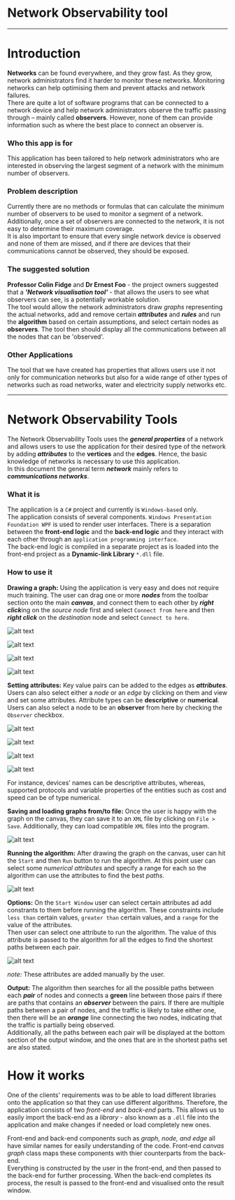 ﻿Network Observability tool
==========================
---


# Introduction
__Networks__ can be found everywhere, and they grow fast. As they grow, network administrators find it harder
 to monitor these networks. Monitoring networks can help optimising them and prevent attacks and network failures.   
There are quite a lot of software programs that can be connected to a network device and help network 
administrators observe the traffic passing through – mainly called **observers**. However, none of 
them can provide information such as where the best place to connect an observer is.
### Who this app is for
This application has been tailored to help network administrators who are interested in 
observing the largest segment of a network with the minimum number of observers.   

### Problem description
Currently there are no methods or formulas that can calculate the minimum number 
of observers to be used to monitor a segment of a network. Additionally, once a set of observers 
are connected to the network, it is not easy to determine their maximum coverage.   
It is also important to ensure that every single network device is observed and 
none of them are missed, and if there are devices that their communications cannot be observed, 
they should be exposed.


### The suggested solution
__Professor Colin Fidge__ and __Dr Ernest Foo__ - the project owners suggested that 
a _**'Network visualisation tool'**_ - that 
allows the users to see what observers can see, is a potentially workable solution.    
The tool would allow the network administrators draw _graphs_ representing the actual 
networks, add and remove certain ___attributes___ and ___rules___ and run the __algorithm__ based on certain 
assumptions, and select certain nodes as __observers__. The tool then should display all the 
communications between all the nodes that can be 'observed'.   


### Other Applications
The tool that we have created has properties that allows users use it not only for communication 
networks but also for a wide range of other types of networks such as road networks, water and 
electricity supply networks etc.  

---

# Network Observability Tools
The Network Observability Tools uses the _**general properties**_ of a network and allows users to use 
the application for their desired type of the network by adding _**attributes**_ to the **vertices** and 
the **edges**. Hence, the basic knowledge of networks is necessary to use this application.    
In this document the general term _**network**_ mainly refers to _**communications networks**_.
### What it is
The application is a `C#` project and currently is `Windows-based` only.    
The application consists of several components. `Windows Presentation Foundation WPF` is used to 
render user interfaces. There is a separation between the **front-end logic** and the **back-end logic** 
and they interact with each other through an `application programming interface`.  
The back-end logic is compiled in a separate project as is loaded into the front-end 
project as a **Dynamic-link Library** `*.dll` file.

### How to use it
__Drawing a graph:__ Using the application is very easy and does not require much training. The user can drag one or 
more ___nodes___ from the toolbar section onto the main ___canvas___, and connect them to each other by 
***right click***ing on the _source node_ first and select `Connect from here` and then ___right click___ on 
the _destination_ node and select `Connect to here`.  
   
![alt text](https://github.com/fanrice123/NOCoreForFramework/blob/master/NOCoreForFramework/img/node.PNG?raw=true "Select node")
  
![alt text](https://github.com/fanrice123/NOCoreForFramework/blob/master/NOCoreForFramework/img/connect_from.png?raw=true "Connect from")
 
![alt text](https://github.com/fanrice123/NOCoreForFramework/blob/master/NOCoreForFramework/img/connect_to.png?raw=true "Connect to")
   
![alt text](https://github.com/fanrice123/NOCoreForFramework/blob/master/NOCoreForFramework/img/connected_nodes.PNG?raw=true "Connected node")

__Setting attributes:__ Key value pairs can be added to the edges as ___attributes___. Users can also select either a _node_ or an _edge_ by clicking on them and view and set 
some attributes. Attribute types can be __descriptive__ or __numerical__. Users 
can also select a node to be an __observer__ from here by checking the `Observer` checkbox. 
  
![alt text](https://github.com/fanrice123/NOCoreForFramework/blob/master/NOCoreForFramework/img/selected_edge.PNG?raw=true "Selected edge")   
  
![alt text](https://github.com/fanrice123/NOCoreForFramework/blob/master/NOCoreForFramework/img/add_attr.PNG?raw=true "Add attribute")   
  
![alt text](https://github.com/fanrice123/NOCoreForFramework/blob/master/NOCoreForFramework/img/side_panel.PNG?raw=true "Side Panel")   
   
![alt text](https://github.com/fanrice123/NOCoreForFramework/blob/master/NOCoreForFramework/img/is_observer.PNG?raw=true "Is observer")   
   
For instance, devices’ names can be descriptive attributes, whereas, supported 
protocols and variable properties of the entities such as cost and speed can be of type numerical.   
   
__Saving and loading graphs from/to file:__ Once the user is happy with the graph on the canvas, they can save it to an `XML` file by clicking 
on `File > Save`. Additionally, they can load compatible `XML` files into the program.   
   
![alt text]( https://github.com/fanrice123/NOCoreForFramework/blob/master/NOCoreForFramework/img/save.png?raw=true "Save")   
  
__Running the algorithm:__ After drawing the graph on the canvas, user can hit the `Start` and then `Run` button 
to run the algorithm. At this point user can select some _numerical attributes_ and specify a 
range for each so the algorithm can use the attributes to find the best _paths_.   
   
![alt text](https://github.com/fanrice123/NOCoreForFramework/blob/master/NOCoreForFramework/img/start.PNG?raw=true "Start")   
   
 
__Options:__ On the `Start Window` user can select certain attributes ad add constrants to them before running the algorithm. These constraints include `less than` certain values, `greater than` certain values, and a `range` for the value of the attributes.   
Then user can select one attribute to run the algorithm. The value of this attribute is passed to the algorithm for all the edges to find the shortest paths between each pair.   
   
![alt text](https://github.com/fanrice123/NOCoreForFramework/blob/master/NOCoreForFramework/img/select.png?raw=true "Select attribute")   
   
*note:* These attributes are added manually by the user.
   
__Output:__ The algorithm then searches for all the possible paths between each ___pair___ of nodes 
and connects a __green__ line between those pairs if there are paths that contains an ___observer___ between the pairs. 
If there are multiple paths between a pair of nodes, and the traffic is likely to take either one, then there will be an ___orange___ line connecting the two nodes, indicating that the traffic is partially being observed.   
Additionally, all the paths between each pair will be displayed at the bottom section of the output window, and the ones that are in the shortest paths set are also stated.



# How it works
One of the clients' requirements was to be able to load different libraries onto the application so that 
they can use different algorithms. Therefore, the application consists of two _front-end_ and _back-end_ 
parts. This allows us to easily import the back-end as a _library_ - also known as a `.dll` file into the application and make 
changes if needed or load completely new ones.  
   
   

Front-end and back-end components such as _graph, node, and edge_ all have similar names for easily understanding of the code. Front-end _canvas graph_ class maps these components with thier counterparts from the back-end.   
Everything is constructed by the user in the front-end, and then passed to the back-end for further processing. When the back-end completes its process, the result is passed to the front-end and visualised onto the result window.

